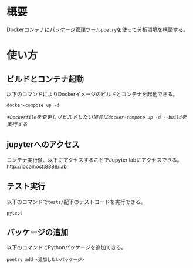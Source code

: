 # 概要
Dockerコンテナにパッケージ管理ツール`poetry`を使って分析環境を構築する。

# 使い方
## ビルドとコンテナ起動
以下のコマンドによりDockerイメージのビルドとコンテナを起動できる。
```
docker-compose up -d
```

_※`Dockerfile`を変更しリビルドしたい場合は`docker-compose up -d --build`を実行する_

## jupyterへのアクセス
コンテナ実行後、以下にアクセスすることでJupyter labにアクセスできる。  
<a>http://localhost:8888/lab</a>

## テスト実行
以下のコマンドで`tests/`配下のテストコードを実行できる。
```
pytest
```

## パッケージの追加
以下のコマンドでPythonパッケージを追加できる。
```
poetry add <追加したいパッケージ>
```